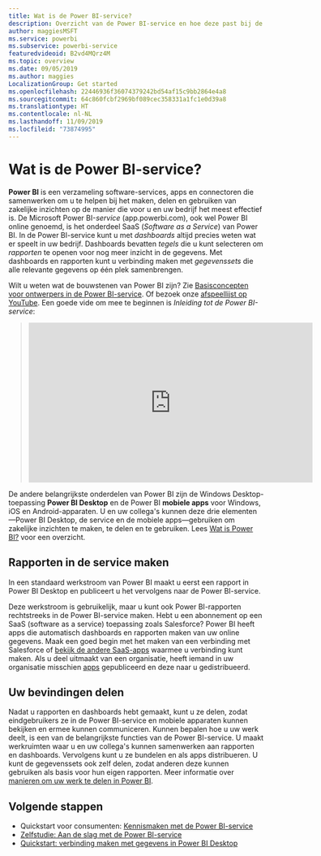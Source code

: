 ```yaml
---
title: Wat is de Power BI-service?
description: Overzicht van de Power BI-service en hoe deze past bij de overige onderdelen van Power BI.
author: maggiesMSFT
ms.service: powerbi
ms.subservice: powerbi-service
featuredvideoid: B2vd4MQrz4M
ms.topic: overview
ms.date: 09/05/2019
ms.author: maggies
LocalizationGroup: Get started
ms.openlocfilehash: 22446936f36074379242bd54af15c9bb2864e4a8
ms.sourcegitcommit: 64c860fcbf2969bf089cec358331a1fc1e0d39a8
ms.translationtype: HT
ms.contentlocale: nl-NL
ms.lasthandoff: 11/09/2019
ms.locfileid: "73874995"
---
```

# <a name="what-is-the-power-bi-service"></a>Wat is de Power BI-service?
**Power BI** is een verzameling software-services, apps en connectoren die samenwerken om u te helpen bij het maken, delen en gebruiken van zakelijke inzichten op de manier die voor u en uw bedrijf het meest effectief is. De Microsoft Power BI-*service* (app.powerbi.com), ook wel Power BI online genoemd, is het onderdeel SaaS (*Software as a Service*) van Power BI. In de Power BI-service kunt u met *dashboards* altijd precies weten wat er speelt in uw bedrijf. Dashboards bevatten *tegels* die u kunt selecteren om *rapporten* te openen voor nog meer inzicht in de gegevens. Met dashboards en rapporten kunt u verbinding maken met *gegevenssets* die alle relevante gegevens op één plek samenbrengen. 

Wilt u weten wat de bouwstenen van Power BI zijn? Zie [Basisconcepten voor ontwerpers in de Power BI-service](service-basic-concepts.md). Of bezoek onze [afspeellijst op YouTube](https://www.youtube.com/playlist?list=PL1N57mwBHtN0JFoKSR0n-tBkUJHeMP2cP). Een goede vide om mee te beginnen is *Inleiding tot de Power BI-service*:

> 
> <iframe width="560" height="315" src="https://www.youtube.com/embed/B2vd4MQrz4M" frameborder="0" allowfullscreen></iframe>
> 

De andere belangrijkste onderdelen van Power BI zijn de Windows Desktop-toepassing **Power BI Desktop** en de Power BI **mobiele apps** voor Windows, iOS en Android-apparaten. U en uw collega's kunnen deze drie elementen&mdash;Power BI Desktop, de service en de mobiele apps&mdash;gebruiken om zakelijke inzichten te maken, te delen en te gebruiken. Lees [Wat is Power BI?](fundamentals/power-bi-overview.md) voor een overzicht.

## <a name="creating-reports-in-the-service"></a>Rapporten in de service maken
In een standaard werkstroom van Power BI maakt u eerst een rapport in Power BI Desktop en publiceert u het vervolgens naar de Power BI-service.  

Deze werkstroom is gebruikelijk, maar u kunt ook Power BI-rapporten rechtstreeks in de Power BI-service maken. Hebt u een abonnement op een SaaS (software as a service) toepassing zoals Salesforce? Power BI heeft apps die automatisch dashboards en rapporten maken van uw online gegevens. Maak een goed begin met het maken van een verbinding met Salesforce of [bekijk de andere SaaS-apps](service-get-data.md) waarmee u verbinding kunt maken. Als u deel uitmaakt van een organisatie, heeft iemand in uw organisatie misschien [apps](service-create-distribute-apps.md) gepubliceerd en deze naar u gedistribueerd.

## <a name="sharing-your-findings"></a>Uw bevindingen delen 

Nadat u rapporten en dashboards hebt gemaakt, kunt u ze delen, zodat eindgebruikers ze in de Power BI-service en mobiele apparaten kunnen bekijken en ermee kunnen communiceren. Kunnen bepalen hoe u uw werk deelt, is een van de belangrijkste functies van de Power BI-service. U maakt werkruimten waar u en uw collega's kunnen samenwerken aan rapporten en dashboards. Vervolgens kunt u ze bundelen en als apps distribueren. U kunt de gegevenssets ook zelf delen, zodat anderen deze kunnen gebruiken als basis voor hun eigen rapporten. Meer informatie over [manieren om uw werk te delen in Power BI](service-how-to-collaborate-distribute-dashboards-reports.md).

## <a name="next-steps"></a>Volgende stappen
- Quickstart voor consumenten: [Kennismaken met de Power BI-service](consumer/end-user-experience.md)   
- [Zelfstudie: Aan de slag met de Power BI-service](service-get-started.md)
- [Quickstart: verbinding maken met gegevens in Power BI Desktop](desktop-quickstart-connect-to-data.md)
